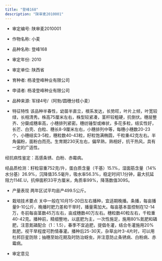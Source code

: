 ```yaml
---
title: "登峰168"
description: "陕审麦2010001"
---
```

* 审定编号:  陕审麦2010001

*  作物名称:  小麦

*  品种名称:  登峰168

*  审定年份:  2010

*  审定单位:  陕西省

* 育种者:  杨凌登峰种业有限公司

*  申请者:  杨凌登峰种业有限公司

*  品种来源:  军绿4号/（阿勃/圆穗分枝小麦）

*  特征特性
该品种半春性，幼苗半直立，根系发达，长势旺，叶片上倾，叶宽较绿，长相清秀。株高75厘米左右，株型较紧凑，茎秆较粗硬，抗倒伏。穗层整齐、分蘖成穗率高，小穗排列紧密。穗纺锤型或棒状，多花多粒，结实性好，长芒、白壳、白粒、穗长8-9厘米左右，小穗排列中等，每穗小穗数20-23个，小穗结实3-5粒，穗粒数40-43粒，籽粒饱满椭圆，千粒重42克左右。半角偏粉，面粉白而亮。生育期230天左右，偏早熟，熟相好，抗干热风，具有一定的广适性。
经抗病性鉴定：高感条锈、白粉、赤霉病。 
经品质检测：籽粒容重752克/升，蛋白质含量（干基）15.1%，湿面筋含量（14%水分基）26.9%，沉降值35.5毫升，吸水率56.3%，稳定时间1.1分钟，最大抗延阻力114E.U，抗伸面积33平方厘米，角质率99%，降落数值309S。


*  产量表现
两年区试平均亩产499.5公斤。

*  栽培技术要点
关中一般在10月15-20日左右播种，宜适期晚播。条播，每亩播量9-10公斤，晚播时肥力差和干旱时，播量需加大。每亩基本苗控制在12-14万，冬前每亩茎数45万左右，亩成穗数40万左右。穗粒数40粒左右，千粒重40-42克。播种前，精细整地，以底肥为主，一次性施足，施用80%氮肥和磷肥，注意氮磷配合（1：1.5），春季不宜追肥，提倡冬灌，结合冬灌施用20%氮肥，视干旱程度可酌情春灌。播种后25-30天，杂草出叶3-4片时，可以用杜邦巨星防除；抽穗至始花期及时防治蚜虫，并注意防止条锈病、白粉病、赤霉病。

*  审定意见

